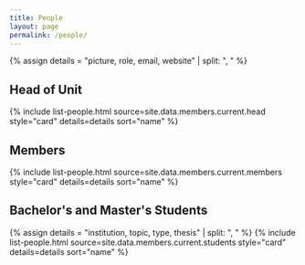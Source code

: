 ```yaml
---
title: People
layout: page
permalink: /people/
---
```


{% assign details = "picture, role, email, website" | split: ", " %}

<h2>Head of Unit</h2>
{% include list-people.html source=site.data.members.current.head style="card" details=details sort="name" %}

<h2>Members</h2>
{% include list-people.html source=site.data.members.current.members style="card" details=details sort="name" %}

<h2>Bachelor's and Master's Students</h2>
{% assign details = "institution, topic, type, thesis" | split: ", " %}
{% include list-people.html source=site.data.members.current.students style="card" details=details sort="name" %}